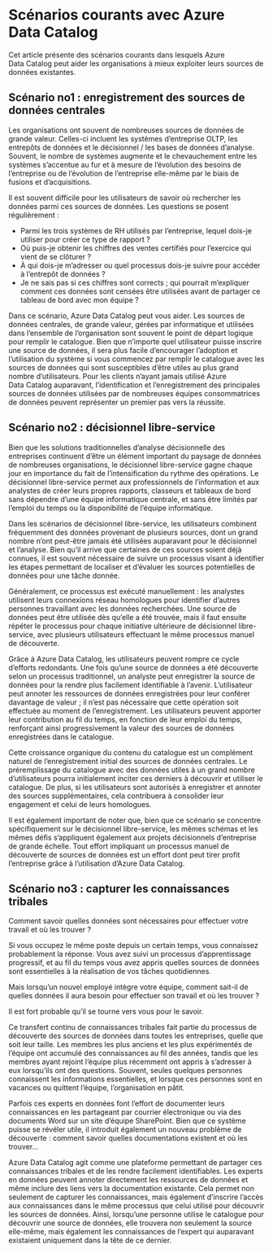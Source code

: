 <properties
   pageTitle="Scénarios courants avec Azure Data Catalog"
   description="Étudiez les scénarios courants avec Azure Data Catalog : l’enregistrement, l’enrichissement, l’exploration, la compréhension et l’utilisation de sources de données, ainsi que la suppression des métadonnées des sources de données."
   services="data-catalog"
   documentationCenter=""
   authors="dvana"
   manager="mblythe"
   editor=""
   tags=""/> <tags
   ms.service="data-catalog"
   ms.devlang="NA"
   ms.topic="article"
   ms.tgt_pltfrm="NA"
   ms.workload="data-catalog"
   ms.date="07/13/2015"
   ms.author="derrickv"/>


# Scénarios courants avec Azure Data Catalog

Cet article présente des scénarios courants dans lesquels Azure Data Catalog peut aider les organisations à mieux exploiter leurs sources de données existantes.

## Scénario no1 : enregistrement des sources de données centrales

Les organisations ont souvent de nombreuses sources de données de grande valeur. Celles-ci incluent les systèmes d’entreprise OLTP, les entrepôts de données et le décisionnel / les bases de données d’analyse. Souvent, le nombre de systèmes augmente et le chevauchement entre les systèmes s’accentue au fur et à mesure de l’évolution des besoins de l’entreprise ou de l’évolution de l’entreprise elle-même par le biais de fusions et d’acquisitions.

Il est souvent difficile pour les utilisateurs de savoir où rechercher les données parmi ces sources de données. Les questions se posent régulièrement :

- Parmi les trois systèmes de RH utilisés par l’entreprise, lequel dois-je utiliser pour créer ce type de rapport ?
- Où puis-je obtenir les chiffres des ventes certifiés pour l’exercice qui vient de se clôturer ?
- À qui dois-je m’adresser ou quel processus dois-je suivre pour accéder à l’entrepôt de données ?
- Je ne sais pas si ces chiffres sont corrects ; qui pourrait m’expliquer comment ces données sont censées être utilisées avant de partager ce tableau de bord avec mon équipe ?

Dans ce scénario, Azure Data Catalog peut vous aider. Les sources de données centrales, de grande valeur, gérées par informatique et utilisées dans l’ensemble de l’organisation sont souvent le point de départ logique pour remplir le catalogue. Bien que n’importe quel utilisateur puisse inscrire une source de données, il sera plus facile d’encourager l’adoption et l’utilisation du système si vous commencez par remplir le catalogue avec les sources de données qui sont susceptibles d’être utiles au plus grand nombre d’utilisateurs. Pour les clients n’ayant jamais utilisé Azure Data Catalog auparavant, l’identification et l’enregistrement des principales sources de données utilisées par de nombreuses équipes consommatrices de données peuvent représenter un premier pas vers la réussite.

## Scénario no2 : décisionnel libre-service

Bien que les solutions traditionnelles d’analyse décisionnelle des entreprises continuent d’être un élément important du paysage de données de nombreuses organisations, le décisionnel libre-service gagne chaque jour en importance du fait de l’intensification du rythme des opérations. Le décisionnel libre-service permet aux professionnels de l’information et aux analystes de créer leurs propres rapports, classeurs et tableaux de bord sans dépendre d’une équipe informatique centrale, et sans être limités par l’emploi du temps ou la disponibilité de l’équipe informatique.

Dans les scénarios de décisionnel libre-service, les utilisateurs combinent fréquemment des données provenant de plusieurs sources, dont un grand nombre n’ont peut-être jamais été utilisées auparavant pour le décisionnel et l’analyse. Bien qu’il arrive que certaines de ces sources soient déjà connues, il est souvent nécessaire de suivre un processus visant à identifier les étapes permettant de localiser et d’évaluer les sources potentielles de données pour une tâche donnée.

Généralement, ce processus est exécuté manuellement : les analystes utilisent leurs connexions réseau homologues pour identifier d’autres personnes travaillant avec les données recherchées. Une source de données peut être utilisée dès qu’elle a été trouvée, mais il faut ensuite répéter le processus pour chaque initiative ultérieure de décisionnel libre-service, avec plusieurs utilisateurs effectuant le même processus manuel de découverte.

Grâce à Azure Data Catalog, les utilisateurs peuvent rompre ce cycle d’efforts redondants. Une fois qu’une source de données a été découverte selon un processus traditionnel, un analyste peut enregistrer la source de données pour la rendre plus facilement identifiable à l’avenir. L’utilisateur peut annoter les ressources de données enregistrées pour leur conférer davantage de valeur ; il n’est pas nécessaire que cette opération soit effectuée au moment de l’enregistrement. Les utilisateurs peuvent apporter leur contribution au fil du temps, en fonction de leur emploi du temps, renforçant ainsi progressivement la valeur des sources de données enregistrées dans le catalogue.

Cette croissance organique du contenu du catalogue est un complément naturel de l’enregistrement initial des sources de données centrales. Le préremplissage du catalogue avec des données utiles à un grand nombre d’utilisateurs pourra initialement inciter ces derniers à découvrir et utiliser le catalogue. De plus, si les utilisateurs sont autorisés à enregistrer et annoter des sources supplémentaires, cela contribuera à consolider leur engagement et celui de leurs homologues.

Il est également important de noter que, bien que ce scénario se concentre spécifiquement sur le décisionnel libre-service, les mêmes schémas et les mêmes défis s’appliquent également aux projets décisionnels d’entreprise de grande échelle. Tout effort impliquant un processus manuel de découverte de sources de données est un effort dont peut tirer profit l’entreprise grâce à l’utilisation d’Azure Data Catalog.

## Scénario no3 : capturer les connaissances tribales

Comment savoir quelles données sont nécessaires pour effectuer votre travail et où les trouver ?

Si vous occupez le même poste depuis un certain temps, vous connaissez probablement la réponse. Vous avez suivi un processus d’apprentissage progressif, et au fil du temps vous avez appris quelles sources de données sont essentielles à la réalisation de vos tâches quotidiennes.

Mais lorsqu’un nouvel employé intègre votre équipe, comment sait-il de quelles données il aura besoin pour effectuer son travail et où les trouver ?

Il est fort probable qu’il se tourne vers vous pour le savoir.

Ce transfert continu de connaissances tribales fait partie du processus de découverte des sources de données dans toutes les entreprises, quelle que soit leur taille. Les membres les plus anciens et les plus expérimentés de l’équipe ont accumulé des connaissances au fil des années, tandis que les membres ayant rejoint l’équipe plus récemment ont appris à s’adresser à eux lorsqu’ils ont des questions. Souvent, seules quelques personnes connaissent les informations essentielles, et lorsque ces personnes sont en vacances ou quittent l’équipe, l’organisation en pâtit.

Parfois ces experts en données font l’effort de documenter leurs connaissances en les partageant par courrier électronique ou via des documents Word sur un site d’équipe SharePoint. Bien que ce système puisse se révéler utile, il introduit également un nouveau problème de découverte : comment savoir quelles documentations existent et où les trouver...

Azure Data Catalog agit comme une plateforme permettant de partager ces connaissances tribales et de les rendre facilement identifiables. Les experts en données peuvent annoter directement les ressources de données et même inclure des liens vers la documentation existante. Cela permet non seulement de capturer les connaissances, mais également d’inscrire l’accès aux connaissances dans le même processus que celui utilisé pour découvrir les sources de données. Ainsi, lorsqu’une personne utilise le catalogue pour découvrir une source de données, elle trouvera non seulement la source elle-même, mais également les connaissances de l’expert qui auparavant existaient uniquement dans la tête de ce dernier.

<!---HONumber=July15_HO4-->